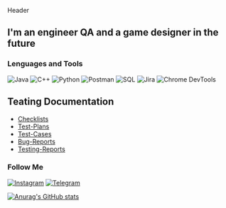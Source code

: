 Header

## I'm an engineer QA and a game designer in the future

### Lenguages and Tools
![Java](https://img.shields.io/badge/-Java-090909?style=for-the-badge&logo=Java&logoColor=f89820)
![C++](https://img.shields.io/badge/-C++-090909?style=for-the-badge&logo=C%2b%2b&logoColor=6296CC)
![Python](https://img.shields.io/badge/-Python-090909?style=for-the-badge&logo=Python&logoColor=4B8BBE)
![Postman](https://img.shields.io/badge/-Postman-090909?style=for-the-badge&logo=C%2b%2b&logoColor=EF5B25)
![SQL](https://img.shields.io/badge/-SQL-090909?style=for-the-badge&logo=SQL&logoColor=00758F)
![Jira](https://img.shields.io/badge/-Jira-090909?style=for-the-badge&logo=Jira&logoColor=0052CC)
![Chrome DevTools](https://img.shields.io/badge/-ChromeDevTools-090909?style=for-the-badge&logo=ChromeDevTools&logoColor=368BD6)

## Teating Documentation
- [Checklists](https://github.com/Alex5453/checklists)
- [Test-Plans](https://github.com/Alex5453/Test-Plans)
- [Test-Cases](https://github.com/Alex5453/test-cases)
- [Bug-Reports](https://github.com/Alex5453/Bug-reports)
- [Testing-Reports](https://github.com/Alex5453/testing-reports)
  

### Follow Me
[![Instagram](https://img.shields.io/badge/-Instagram-090909?style=for-the-badge&logo=instagram&logoColor=B4068E)](https://instagram.com/holy_arhael)
[![Telegram](https://img.shields.io/badge/-Telegram-090909?style=for-the-badge&logo=telegram&logoColor=27A0D9)](https://t.me/badarhael)

[![Anurag's GitHub stats](https://github-readme-stats.vercel.app/api?username=Alex5453
)](https://github.com/anuraghazra/github-readme-stats)
